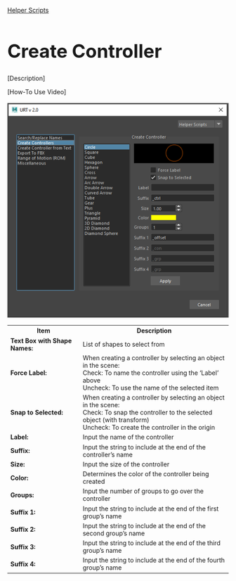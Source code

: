 [Helper Scripts](helperScripts.md)

<h1 style="font-size:3em">Create Controller</h1>

[Description]<br/>

[How-To Use Video]<br/>
<br/>
![Create Controller](./images/UI/control.png)
<br/>

<table>
  <tr>
    <th>Item</th>
    <th>Description</th>
  </tr>
  <tr>
    <td><b>Text Box with Shape Names:</b></td>
    <td>List of shapes to select from</td>
  </tr>
  <tr>
    <td><b>Force Label:<b></td>
    <td>When creating a controller by selecting an object in the scene:<br/>
        Check: To name the controller using the ‘Label’ above<br/>
        Uncheck: To use the name of the selected item<br/></td>
  </tr>
  <tr>
    <td><b>Snap to Selected:<b></td>
    <td>When creating a controller by selecting an object in the scene:<br/>
        Check: To snap the controller to the selected object (with transform)<br/>
        Uncheck: To create the controller in the origin<br/></td>
  </tr>
  <tr>
    <td><b>Label:<b></td>
    <td>Input the name of the controller</td>
  </tr>
  <tr>
    <td><b>Suffix:<b></td>
    <td>Input the string to include at the end of the controller’s name</td>
  </tr>
  <tr>
    <td><b>Size:<b></td>
    <td>Input the size of the controller</td>
  </tr>
  <tr>
    <td><b>Color:<b></td>
    <td>Determines the color of the controller being created</td>
  </tr>
  <tr>
    <td><b>Groups:<b></td>
    <td>Input the number of groups to go over the controller</td>
  </tr>
  <tr>
    <td><b>Suffix 1:<b></td>
    <td>Input the string to include at the end of the first group’s name</td>
  </tr>
  <tr>
    <td><b>Suffix 2:<b></td>
    <td>Input the string to include at the end of the second group’s name</td>
  </tr>
  <tr>
    <td><b>Suffix 3:<b></td>
    <td>Input the string to include at the end of the third group’s name</td>
  </tr>
  <tr>
    <td><b>Suffix 4:<b></td>
    <td>Input the string to include at the end of the fourth group’s name</td>
  </tr>
</table>
